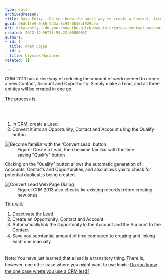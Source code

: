 ```yaml
---
type: rule
archivedreason: 
title: Data Entry - Do you know the quick way to create a Contact, Account, and Opportunity in one go?
guid: 58dc1fe9-5a86-4d3a-8c94-6816c1929cea
uri: data-entry---do-you-know-the-quick-way-to-create-a-contact-account-and-opportunity-in-one-go
created: 2012-12-06T18:59:22.0000000Z
authors:
- id: 1
  title: Adam Cogan
- id: 4
  title: Ulysses Maclaren
related: []

---
```



<p>​​​​CRM 2013 has a nice way of reducing the amount of work needed to create a new Contact,&#160;​Account&#160;and Opportunity.&#160;Simply make a Lead, and&#160;all&#160;three entities will be created in one&#160;go.<br></p><p><span style="line-height&#58;20.8px;">T</span><span style="line-height&#58;20.8px;">he process is&#58;​</span></p>
<br><excerpt class='endintro'></excerpt><br>
<ol><li>In CRM, create a Lead.<br></li><li>Convert it into an Opportunity, Contact and Account using the Qualify button.<br></li></ol><dl class="image"><dt>
         <img alt="Become familiar with the 'Convert Lead' button" src="/PublishingImages/CRM_ConvertLead.jpg" />
      </dt><dd>Figure&#58; Create a Lead, then become familiar with the time saving&#160;&quot;Qualify&quot; button<br></dd></dl><p>Clicking on the &quot;Qualify&quot; button allows the automatic generation of Accounts, Contacts and Opportunities, and also allows you to check for potential duplicates being created.<br></p><dl class="image"><dt>
         <img alt="Convert Lead Web Page Dialog" src="/PublishingImages/CRM_ConvertLeadDialg.jpg" />
      </dt><dd>Figure&#58; CRM 2013 also&#160;checks for existing records before creating new ones</dd></dl><p>This will&#58;</p><ol>
   <li>​Deactivate the Lead​ </li><li>Create an Opportunity, Contact and Account</li><li>Automatically link the Opportunity to the Account and the Account to the Contact</li><li>
      <span style="line-height&#58;1.6;">Save you substantial amount of time compared to creating and linking each one manually.</span><br></li></ol><div>
   <span style="line-height&#58;20.8px;">​<br></span></div><div>
   <span style="line-height&#58;20.8px;">Note&#58; You have just learned that a lead is a transitory thing. There is, however, one other case where you might want to use leads&#58;&#160;<a href="/Pages/The-one-case-where-you-use-a-CRM-lead.aspx">Do you know the one case where you use a CRM lead?</a>&#160;</span></div>



